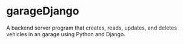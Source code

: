 # garageDjango
A backend server program that creates, reads, updates, and deletes vehicles in an garage using Python and Django.
